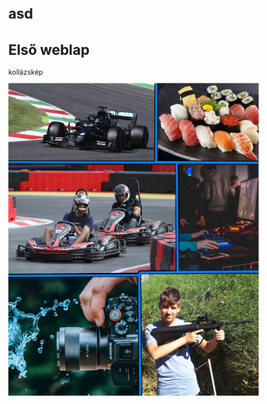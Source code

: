 # asd
<!DOCTYPE html>
<html>
<head>
<title>asd</title>
</head>
<body>

<h1>Első weblap</h1>
<p>kollázskép</p>
<img src="kollazskep.png" alt="Italian Trulli">

</body>
</html>
